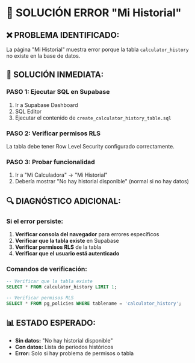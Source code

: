 # 🔧 SOLUCIÓN ERROR "Mi Historial"

## ❌ PROBLEMA IDENTIFICADO:
La página "Mi Historial" muestra error porque la tabla `calculator_history` no existe en la base de datos.

## 🚀 SOLUCIÓN INMEDIATA:

### PASO 1: Ejecutar SQL en Supabase
1. Ir a Supabase Dashboard
2. SQL Editor
3. Ejecutar el contenido de `create_calculator_history_table.sql`

### PASO 2: Verificar permisos RLS
La tabla debe tener Row Level Security configurado correctamente.

### PASO 3: Probar funcionalidad
1. Ir a "Mi Calculadora" → "Mi Historial"
2. Debería mostrar "No hay historial disponible" (normal si no hay datos)

## 🔍 DIAGNÓSTICO ADICIONAL:

### Si el error persiste:
1. **Verificar consola del navegador** para errores específicos
2. **Verificar que la tabla existe** en Supabase
3. **Verificar permisos RLS** de la tabla
4. **Verificar que el usuario está autenticado**

### Comandos de verificación:
```sql
-- Verificar que la tabla existe
SELECT * FROM calculator_history LIMIT 1;

-- Verificar permisos RLS
SELECT * FROM pg_policies WHERE tablename = 'calculator_history';
```

## 📊 ESTADO ESPERADO:
- **Sin datos:** "No hay historial disponible"
- **Con datos:** Lista de períodos históricos
- **Error:** Solo si hay problema de permisos o tabla
